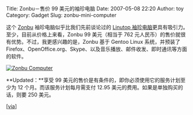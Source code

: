 Title: Zonbu－售价 99 美元的袖珍电脑
Date: 2007-05-08 22:20
Author: toy
Category: Gadget
Slug: zonbu-mini-computer

这个 [Zonbu](http://www.zonbu.com/) 袖珍电脑似乎比我们先前谈论过的
[Linutop
袖珍电脑](http://linuxtoy.org/archives/mini-linutop-computer.html)更具有吸引力。至少，目前从价格上来看，Zonbu
99 美元（相当于 762
元人民币）的售价就很有优势。不过，我更感兴趣的是，Zonbu 基于 Gentoo
Linux 系统，并预装了
Firefox、OpenOffice.org、Skype、以及音乐播放、邮件收发、即时通讯等方面的软件。

[![Zonbu
Computer](http://i.linuxtoy.org/i/2007/05/zonbu-computer_s.jpg)](http://i.linuxtoy.org/i/2007/05/zonbu-computer.jpg)

**Updated：**享受 99
美元的售价是有条件的，即你必须使用它的服务计划至少为 12
个月。而该服务计划每月需支付 12.95 美元的费用。如果是单独购买的话，则要
250 美元。

[[via](http://gizmodo.com/gadgets/cheap-pc/zonbu-to-roll-out-99-linux+based-computer-this-summer-258177.php)]
